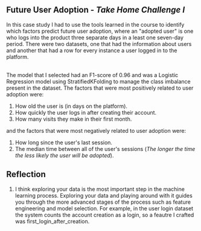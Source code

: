 <h2>Future User Adoption - <i>Take Home Challenge I</i></h2>
In this case study I had to use the tools learned in the course to identify which factors predict future user adoption, where an "adopted user" is one who logs into the product three separate days in a least one seven-day period. There were two datasets, one that had the information about users and another that had a row for every instance a user logged in to the platform. <br> </br>

The model that I selected had an F1-score of 0.96 and was a Logistic Regression model using StratifiedKFolding to manage the class imbalance present in the dataset. The factors that were most positively related to user adoption were:
<ol>
  <li> How old the user is (in days on the platform). </li>
  <li> How quickly the user logs in after creating their account. </li>
  <li> How many visits they make in their first month. </li>
</ol>

and the factors that were most negatively related to user adoption were:
<ol>
  <li> How long since the user's last session. </li>
  <li> The median time between all of the user's sessions (<i>The longer the time the less likely the user will be adopted</i>). </li>
</ol>

<h2>Reflection </h2>
<ol>
  <li> I think exploring your data is the most important step in the machine learning process. Exploring your data and playing around with it guides you through the more advanced stages of the process such as feature engineering and model selection. For example, in the user login dataset the system counts the account creation as a login, so a feautre I crafted was first_login_after_creation.
</ol>
